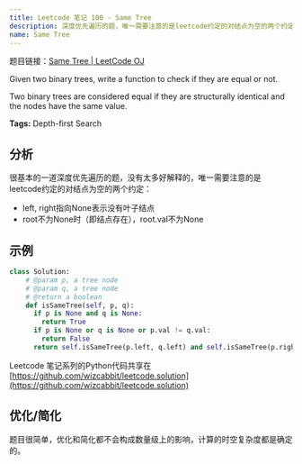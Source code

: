```yaml
---
title: Leetcode 笔记 100 - Same Tree
description: 深度优先遍历的题，唯一需要注意的是leetcode约定的对结点为空的两个约定：1. left, right指向None表示没有叶子结点；2. root不为None时（即结点存在），root.val不为None
name: Same Tree
---
```


题目链接：[Same Tree | LeetCode OJ](https://oj.leetcode.com/problems/same-tree/)

Given two binary trees, write a function to check if they are equal or not.

Two binary trees are considered equal if they are structurally identical and the nodes have the same value.

**Tags:** Depth-first Search

## 分析

很基本的一道深度优先遍历的题，没有太多好解释的，唯一需要注意的是leetcode约定的对结点为空的两个约定：

+ left, right指向None表示没有叶子结点
+ root不为None时（即结点存在），root.val不为None

## 示例

```python
class Solution:
    # @param p, a tree node
    # @param q, a tree node
    # @return a boolean
    def isSameTree(self, p, q):
      if p is None and q is None:
        return True
      if p is None or q is None or p.val != q.val:
        return False
      return self.isSameTree(p.left, q.left) and self.isSameTree(p.right, q.right)
```

Leetcode 笔记系列的Python代码共享在[https://github.com/wizcabbit/leetcode.solution](https://github.com/wizcabbit/leetcode.solution)

## 优化/简化

题目很简单，优化和简化都不会构成数量级上的影响，计算的时空复杂度都是确定的。
